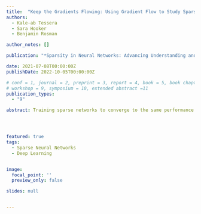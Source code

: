 ```yaml
---
title:  "Keep the Gradients Flowing: Using Gradient Flow to Study Sparse Network Optimization"
authors:
  - Kale-ab Tessera
  - Sara Hooker
  - Benjamin Rosman

author_notes: []

publication: "*Sparsity in Neural Networks: Advancing Understanding and Practice*"

date: 2021-07-08T00:00:00Z
publishDate: 2022-10-05T00:00:00Z

# conf = 1, journal = 2, preprint = 3, report = 4, book = 5, book chapter = 6, thesis = 7, patent = 9
# workshop = 9, symposium = 10, extended abstract =11
publication_types:
  - "9"

abstract: Training sparse networks to converge to the same performance as dense neural architectures has proven to be elusive. Recent work suggests that initialization is the key. However, while this direction of research has had some success, focusing on initialization alone appears to be inadequate. In this paper, we take a broader view of training sparse networks and consider the role of regularization, optimization, and architecture choices on sparse models. We propose a simple experimental framework, Same Capacity Sparse vs Dense Comparison (SC-SDC), that allows for a fair comparison of sparse and dense networks. Furthermore, we propose a new measure of gradient flow, Effective Gradient Flow (EGF), that better correlates to performance in sparse networks. Using top-line metrics, SC-SDC and EGF, we show that default choices of optimizers, activation functions and regularizers used for dense networks can disadvantage sparse networks. Based upon these findings, we show that gradient flow in sparse networks can be improved by reconsidering aspects of the architecture design and the training regime. Our work suggests that initialization is only one piece of the puzzle and taking a wider view of tailoring optimization to sparse networks yields promising results.




featured: true
tags:
  - Sparse Neural Networks
  - Deep Learning


image:
  focal_point: ''
  preview_only: false

slides: null


---
```

